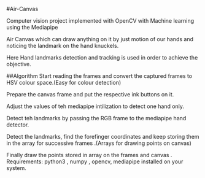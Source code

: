 #Air-Canvas

Computer vision project implemented with OpenCV with Machine learning using the Mediapipe

Air Canvas which can draw anything on it by just motion of our hands and noticing the landmark on the hand knuckels.

Here Hand landmarks detection and tracking is used in order to achieve the objective.



##Algorithm
Start reading the frames and convert the captured frames to HSV colour space.(Easy for colour detection)

Prepare the canvas frame and put the respective ink buttons on it.

Adjust the values of teh mediapipe intilization to detect one hand only.

Detect teh landmarks by passing the RGB frame to the mediapipe hand detector.

Detect the landmarks, find the forefinger coordinates and keep storing them in the array for successive frames .(Arrays for drawing points on canvas)


Finally draw the points stored in array on the frames and canvas .
Requirements: python3 , numpy , opencv, mediapipe installed on your system.